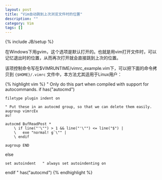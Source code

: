 ```yaml
---
layout: post
title: "Vim自动跳到上次浏览文件时的位置"
description: ""
category: Vim
tags: []
---
```

{% include JB/setup %}

在Windows下用gvim，这个选项是默认打开的。也就是用vim打开文件时，可以记忆退出时的位置，从而再次打开就会直接跳到上次的位置。

该项控制命令写在$VIMRUNTIME/vimrc_example.vim下，可以把下面的命令拷贝到 `{$HOME}/.vimrc` 文件中，本方法尤其适用于Linux用户：

{% highlight vim %}
" Only do this part when compiled with support for autocommands.
if has("autocmd")

	filetype plugin indent on

	" Put these in an autocmd group, so that we can delete them easily.
	augroup vimrcEx
	au!

	autocmd BufReadPost *
	    \ if line("'\"") > 1 && line("'\"") <= line("$") |
	    \   exe "normal! g`\"" |
	    \ endif

	augroup END

else

	set autoindent   " always set autoindenting on

endif " has("autocmd")
{% endhighlight %}